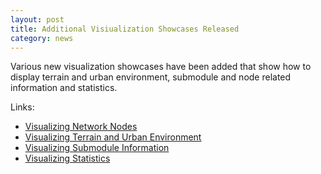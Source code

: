 ```yaml
---
layout: post
title: Additional Visiualization Showcases Released
category: news
---
```


Various new visualization showcases have been added that show how to display
terrain and urban environment, submodule and node related information and statistics.

Links:
* [Visualizing Network Nodes](https://inet.omnetpp.org/docs/showcases/visualizer/networknode/doc/)
* [Visualizing Terrain and Urban Environment](https://inet.omnetpp.org/docs/showcases/visualizer/earth/doc/)
* [Visualizing Submodule Information](https://inet.omnetpp.org/docs/showcases/visualizer/submoduleinfo/doc/)
* [Visualizing Statistics](https://inet.omnetpp.org/docs/showcases/visualizer/statistic/doc/)

